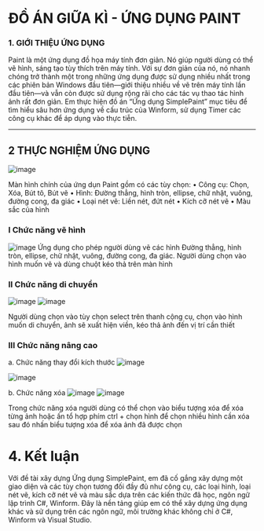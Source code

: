 # ĐỒ ÁN GIỮA KÌ - ỨNG DỤNG PAINT

### 1.	GIỚI THIỆU ỨNG DỤNG
Paint là một ứng dụng đồ họa máy tính đơn giản. Nó giúp người dùng có thể vẽ hình, sáng tạo tùy thích trên máy tính. Với sự đơn giản của nó, nó nhanh chóng trở thành một trong những ứng dụng được sử dụng nhiều nhất trong các phiên bản Windows đầu tiên—giới thiệu nhiều về vẽ trên máy tính lần đầu tiên—và vẫn còn được sử dụng rộng rãi cho các tác vụ thao tác hình ảnh rất đơn giản.
Em thực hiện đồ án “Ứng dụng SimplePaint” mục tiêu để tìm hiểu sâu hơn ứng dụng về cấu trúc của Winform, sử dụng Timer các công cụ khác để áp dụng vào thực tiễn. 

<hr>

## 2	THỰC NGHIỆM ỨNG DỤNG

![image](https://user-images.githubusercontent.com/75305838/175970691-ecd3d3e6-4fb4-4ed2-83c0-4a0fdd90d493.png)

Màn hình chính của ứng dụn Paint gồm có các tùy chọn: 
•	Công cụ: Chọn, Xóa, Bút tô, Bút vẽ
•	Hình: Đường thẳng, hình tròn, ellipse, chữ nhật, vuông, đường cong, đa giác
•	Loại nét vẽ: Liền nét, đứt nét
•	Kích cỡ nét vẽ 
•	Màu sắc của hình 

### I Chức năng vẽ hình

![image](https://user-images.githubusercontent.com/75305838/175970786-c85e11d6-b6c1-4304-81bd-a3d4c63e187e.png)
Ứng dụng cho phép người dùng vẽ các hình Đường thẳng, hình tròn, ellipse, chữ nhật, vuông, đường cong, đa giác. Người dùng chọn vào hình muốn vẽ và dùng chuột kéo thả trên màn hình

### II Chức năng di chuyển
![image](https://user-images.githubusercontent.com/75305838/175970946-6889adf0-3940-4dc4-b4f9-82706dd0d57b.png)
![image](https://user-images.githubusercontent.com/75305838/175970958-3744ab11-8dfd-45f2-aa08-9079a125c469.png)

Người dùng chọn vào tùy chọn select trên thanh cộng cụ, chọn vào hình muốn di chuyển, ảnh sẽ xuất hiện viền, kéo thả ảnh đến vị trí cần thiết

### III Chức năng nâng cao
a.	Chức năng thay đổi kích thước
![image](https://user-images.githubusercontent.com/75305838/175971059-890055a5-8ca1-46b3-9946-4bfce895b2da.png)

![image](https://user-images.githubusercontent.com/75305838/175971065-00d7c1d6-f78c-49a0-8268-9601cac72654.png)

b.	Chức năng xóa 
![image](https://user-images.githubusercontent.com/75305838/175971106-741a6e33-0a0d-430b-a39d-1c80b79b856f.png)
![image](https://user-images.githubusercontent.com/75305838/175971138-d682c12b-33ff-45c7-951a-4e4080cacd1b.png)

Trong chức năng xóa người dùng có thể chọn vào biểu tượng xóa để xóa từng ảnh hoặc ấn tổ hợp phím ctrl + chọn hình để chọn nhiều hình cần xóa sau đó nhấn biểu tượng xóa để xóa ảnh đã được chọn

# 4.	Kết luận
Với đề tài xây dựng Ứng dụng SimplePaint, em đã cố gắng xây dựng một giao diện và các tùy chọn tương đối đầy đủ như công cụ, các loại hình, loại nét vẽ, kích cỡ nét vẽ và màu sắc dựa trên các kiến thức đã học, ngôn ngữ lập trình C#, Winform. Đây là nền tảng giúp em có thể xây dựng ứng dụng khác và sử dụng trên các ngôn ngữ, môi trường khác không chỉ ở C#, Winform và Visual Studio.

